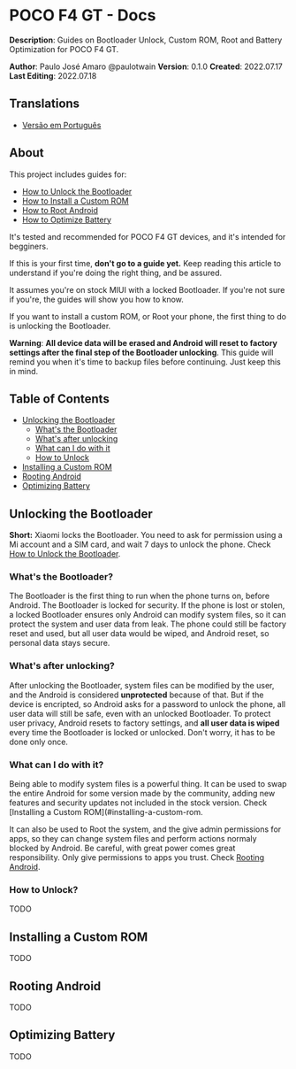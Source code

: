 # POCO F4 GT - Docs
**Description**: Guides on Bootloader Unlock, Custom ROM, Root and Battery Optimization for POCO F4 GT.

**Author**: Paulo José Amaro @paulotwain
**Version**: 0.1.0
**Created**: 2022.07.17
**Last Editing**: 2022.07.18

## Translations
- [Versão em Português](pt/README.md)

## About
This project includes guides for:
- [How to Unlock the Bootloader](how-to-unlock-the-bootloader.md)
- [How to Install a Custom ROM](how-to-install-a-custom-rom.md)
- [How to Root Android](how-to-root-android.md)
- [How to Optimize Battery](how-to-optimize-battery.md)

It's tested and recommended for POCO F4 GT devices, and it's intended for begginers.

If this is your first time, **don't go to a guide yet.** Keep reading this article to understand if you're doing the right thing, and be assured.

It assumes you're on stock MIUI with a locked Bootloader. If you're not sure if you're, the guides will show you how to know.

If you want to install a custom ROM, or Root your phone, the first thing to do is unlocking the Bootloader.

**Warning**: **All device data will be erased and Android will reset to factory settings after the final step of the Bootloader unlocking**. This guide will remind you when it's time to backup files before continuing. Just keep this in mind.

## Table of Contents
- [Unlocking the Bootloader](#unlocking-the-bootloader)
	- [What's the Bootloader](#whats-the-bootloader)
	- [What's after unlocking](#whats-after-unlocking)
	- [What can I do with it](#what-can-i-do-with-it)
	- [How to Unlock](#how-to-unlock)
- [Installing a Custom ROM](#installing-a-custom-rom)
- [Rooting Android](#rooting-android)
- [Optimizing Battery](#optimizing-battery)


## Unlocking the Bootloader
**Short:** Xiaomi locks the Bootloader. You need to ask for permission using a Mi account and a SIM card, and wait 7 days to unlock the phone. Check [How to Unlock the Bootloader](<how-to-unlock-the-bootloader.md>).

### What's the Bootloader?
The Bootloader is the first thing to run when the phone turns on, before Android. The Bootloader is locked for security. If the phone is lost or stolen, a locked Bootloader ensures only Android can modify system files, so it can protect the system and user data from leak. The phone could still be factory reset and used, but all user data would be wiped, and Android reset, so personal data stays secure.

### What's after unlocking?
After unlocking the Bootloader, system files can be modified by the user, and the Android is considered **unprotected** because of that. But if the device is encripted, so Android asks for a password to unlock the phone, all user data will still be safe, even with an unlocked Bootloader. To protect user privacy, Android resets to factory settings, and **all user data is wiped** every time the Bootloader is locked or unlocked. Don't worry, it has to be done only once.

### What can I do with it?
Being able to modify system files is a powerful thing. It can be used to swap the entire Android for some version made by the community, adding new features and security updates not included in the stock version. Check [Installing a Custom ROM](#installing-a-custom-rom.

It can also be used to Root the system, and the give admin permissions for apps, so they can change system files and perform actions normaly blocked by Android. Be careful, with great power comes great responsibility. Only give permissions to apps you trust. Check [Rooting Android](#rooting-android).

### How to Unlock?
TODO

## Installing a Custom ROM
TODO

## Rooting Android
TODO

## Optimizing Battery
TODO


